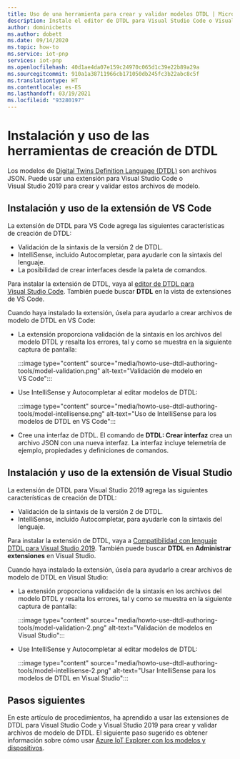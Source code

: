 ```yaml
---
title: Uso de una herramienta para crear y validar modelos DTDL | Microsoft Docs
description: Instale el editor de DTDL para Visual Studio Code o Visual Studio 2019 y úselo para crear modelos de IoT Plug and Play.
author: dominicbetts
ms.author: dobett
ms.date: 09/14/2020
ms.topic: how-to
ms.service: iot-pnp
services: iot-pnp
ms.openlocfilehash: 40d1ae4da07e159c24970c065d1c39e22b89a29a
ms.sourcegitcommit: 910a1a38711966cb171050db245fc3b22abc8c5f
ms.translationtype: HT
ms.contentlocale: es-ES
ms.lasthandoff: 03/19/2021
ms.locfileid: "93280197"
---
```

# <a name="install-and-use-the-dtdl-authoring-tools"></a>Instalación y uso de las herramientas de creación de DTDL

Los modelos de [Digital Twins Definition Language (DTDL)](https://github.com/Azure/opendigitaltwins-dtdl/blob/master/DTDL/v2/dtdlv2.md) son archivos JSON. Puede usar una extensión para Visual Studio Code o Visual Studio 2019 para crear y validar estos archivos de modelo.

## <a name="install-and-use-the-vs-code-extension"></a>Instalación y uso de la extensión de VS Code

La extensión de DTDL para VS Code agrega las siguientes características de creación de DTDL:

- Validación de la sintaxis de la versión 2 de DTDL.
- IntelliSense, incluido Autocompletar, para ayudarle con la sintaxis del lenguaje.
- La posibilidad de crear interfaces desde la paleta de comandos.

Para instalar la extensión de DTDL, vaya al [editor de DTDL para Visual Studio Code](https://marketplace.visualstudio.com/items?itemName=vsciot-vscode.vscode-dtdl). También puede buscar **DTDL** en la vista de extensiones de VS Code.

Cuando haya instalado la extensión, úsela para ayudarlo a crear archivos de modelo de DTDL en VS Code:

- La extensión proporciona validación de la sintaxis en los archivos del modelo DTDL y resalta los errores, tal y como se muestra en la siguiente captura de pantalla:

    :::image type="content" source="media/howto-use-dtdl-authoring-tools/model-validation.png" alt-text="Validación de modelo en VS Code":::

- Use IntelliSense y Autocompletar al editar modelos de DTDL:

    :::image type="content" source="media/howto-use-dtdl-authoring-tools/model-intellisense.png" alt-text="Uso de IntelliSense para los modelos de DTDL en VS Code":::

- Cree una interfaz de DTDL. El comando de **DTDL: Crear interfaz** crea un archivo JSON con una nueva interfaz. La interfaz incluye telemetría de ejemplo, propiedades y definiciones de comandos.

## <a name="install-and-use-the-visual-studio-extension"></a>Instalación y uso de la extensión de Visual Studio

La extensión de DTDL para Visual Studio 2019 agrega las siguientes características de creación de DTDL:

- Validación de la sintaxis de la versión 2 de DTDL.
- IntelliSense, incluido Autocompletar, para ayudarle con la sintaxis del lenguaje.

Para instalar la extensión de DTDL, vaya a [Compatibilidad con lenguaje DTDL para Visual Studio 2019](https://marketplace.visualstudio.com/items?itemName=vsc-iot.vs16dtdllanguagesupport). También puede buscar **DTDL** en **Administrar extensiones** en Visual Studio.

Cuando haya instalado la extensión, úsela para ayudarlo a crear archivos de modelo de DTDL en Visual Studio:

- La extensión proporciona validación de la sintaxis en los archivos del modelo DTDL y resalta los errores, tal y como se muestra en la siguiente captura de pantalla:

    :::image type="content" source="media/howto-use-dtdl-authoring-tools/model-validation-2.png" alt-text="Validación de modelos en Visual Studio":::

- Use IntelliSense y Autocompletar al editar modelos de DTDL:

    :::image type="content" source="media/howto-use-dtdl-authoring-tools/model-intellisense-2.png" alt-text="Usar IntelliSense para los modelos de DTDL en Visual Studio":::

## <a name="next-steps"></a>Pasos siguientes

En este artículo de procedimientos, ha aprendido a usar las extensiones de DTDL para Visual Studio Code y Visual Studio 2019 para crear y validar archivos de modelo de DTDL. El siguiente paso sugerido es obtener información sobre cómo usar [Azure IoT Explorer con los modelos y dispositivos](./howto-use-iot-explorer.md).
